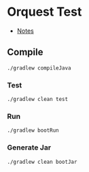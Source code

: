 # Orquest Test

- [Notes](NOTES.md)

## Compile

```
./gradlew compileJava
```

### Test

```
./gradlew clean test
```

### Run

```
./gradlew bootRun
```

### Generate Jar

```
./gradlew clean bootJar
```